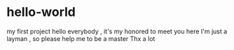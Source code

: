 # hello-world
my first project
hello everybody , it's my honored to meet you here
I'm just a layman , so please help me to be a master
Thx a lot
